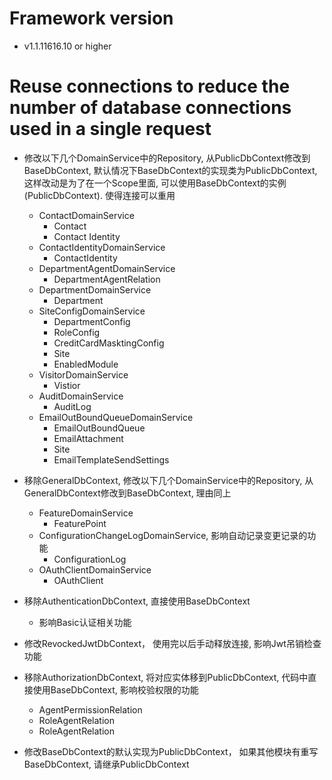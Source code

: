 
# Framework version
- v1.1.11616.10 or higher


# Reuse connections to reduce the number of database connections used in a single request
- 修改以下几个DomainService中的Repository, 从PublicDbContext修改到BaseDbContext, 默认情况下BaseDbContext的实现类为PublicDbContext, 这样改动是为了在一个Scope里面, 可以使用BaseDbContext的实例(PublicDbContext). 使得连接可以重用
    - ContactDomainService
        - Contact
        - Contact Identity
    - ContactIdentityDomainService
        - ContactIdentity
    - DepartmentAgentDomainService
        - DepartmentAgentRelation
    - DepartmentDomainService
        - Department
    - SiteConfigDomainService
        - DepartmentConfig
        - RoleConfig
        - CreditCardMasktingConfig
        - Site
        - EnabledModule
    - VisitorDomainService
        - Vistior
    - AuditDomainService
        - AuditLog
    - EmailOutBoundQueueDomainService
        - EmailOutBoundQueue
        - EmailAttachment
        - Site
        - EmailTemplateSendSettings

- 移除GeneralDbContext, 修改以下几个DomainService中的Repository, 从GeneralDbContext修改到BaseDbContext, 理由同上
    - FeatureDomainService
        - FeaturePoint
    - ConfigurationChangeLogDomainService, 影响自动记录变更记录的功能
        - ConfigurationLog
    - OAuthClientDomainService
        - OAuthClient
    
- 移除AuthenticationDbContext, 直接使用BaseDbContext
    - 影响Basic认证相关功能

- 修改RevockedJwtDbContext， 使用完以后手动释放连接, 影响Jwt吊销检查功能

- 移除AuthorizationDbContext, 将对应实体移到PublicDbContext, 代码中直接使用BaseDbContext, 影响校验权限的功能
    - AgentPermissionRelation
    - RoleAgentRelation
    - RoleAgentRelation

- 修改BaseDbContext的默认实现为PublicDbContext， 如果其他模块有重写BaseDbContext, 请继承PublicDbContext